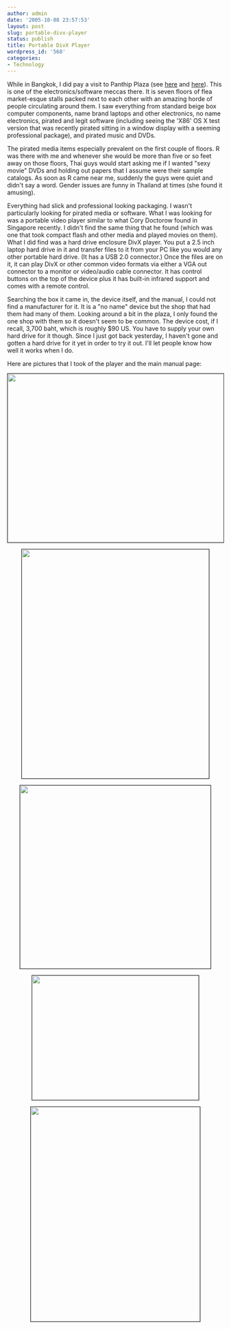 ```yaml
---
author: admin
date: '2005-10-08 23:57:53'
layout: post
slug: portable-divx-player
status: publish
title: Portable DivX Player
wordpress_id: '568'
categories:
- Technology
---
```

While in Bangkok, I did pay a visit to Panthip Plaza (see <a href="http://www.bangkokbob.net/pantip.html">here</a> and <a href="http://www.into-asia.com/bangkok/shopping/pantip.php">here</a>). This is one of the electronics/software meccas there. It is seven floors of flea market-esque stalls packed next to each other with an amazing horde of people circulating around them. I saw everything from standard beige box computer components, name brand laptops and other electronics, no name electronics,
pirated and legit software (including seeing the 'X86' OS X test version that was recently pirated sitting in a window display with a seeming professional package), and pirated music and DVDs.

The pirated media items especially prevalent on the first couple of floors. R was there with me and whenever she would be more than five or so feet away on those floors, Thai guys would start asking me if I wanted "sexy movie" DVDs and holding out papers that I assume were their sample catalogs. As soon as R came near me, suddenly the guys were quiet and didn't say a word. Gender issues are funny in Thailand at times (she found it amusing).

Everything had slick and professional looking packaging. I wasn't particularly looking for pirated media or software. What I was looking for was a portable video player similar to what Cory Doctorow found in Singapore recently. I didn't find the same thing that he found (which was one that took compact flash and other media and played movies on them). What I did find was a hard drive enclosure DivX player. You put a 2.5 inch laptop hard drive in it and transfer files to it from your PC like you would any other portable hard drive.
(It has a USB 2.0 connector.) Once the files are on it, it can play DivX or other common video formats via either a VGA out connector to a monitor or video/audio cable connector. It has control buttons on the top of the device plus it has built-in infrared support and comes with a remote control.

Searching the box it came in, the device itself, and the manual, I could not find a manufacturer for it. It is a "no name" device but the shop that had them had many of them. Looking around a bit in the plaza, I only found the one shop with them so it doesn't seem to be common. The device cost, if I recall, 3,700 baht, which is roughly $90 US. You have to supply your own hard drive for it though. Since I just got back yesterday, I haven't gone and gotten a hard drive for it yet in order to try it out. I'll let people know how well it works when I do.

Here are pictures that I took of the player and the main manual page:
<p align="center"> <img src="http://www.arcanology.com/images/divx-box.jpg" border="1" height="393" width="553" /></p>
<p align="center"> <img src="http://www.arcanology.com/images/divx-box-contents.jpg" border="1" height="534" width="437" /></p>
<p align="center"> <img src="http://www.arcanology.com/images/divx-player.jpg" border="1" height="427" width="445" /></p>
<p align="center"> <img src="http://www.arcanology.com/images/divx-player-closeup.jpg" border="1" height="290" width="389" /></p>
<p align="center"> <img src="http://www.arcanology.com/images/divx-manual.jpg" border="1" height="500" width="395" /></p>
